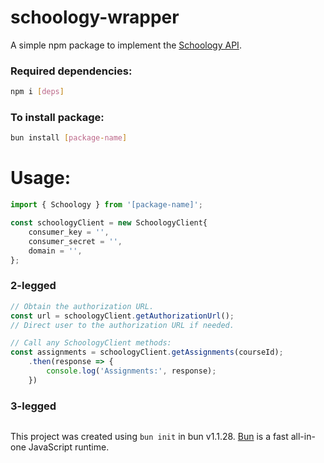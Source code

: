 # schoology-wrapper

A simple npm package to implement the [Schoology API](https://developers.schoology.com/api/).

### Required dependencies:
```bash
npm i [deps]
```

### To install package:

```bash
bun install [package-name]
```

# Usage:
```javascript
import { Schoology } from '[package-name]';

const schoologyClient = new SchoologyClient{
    consumer_key = '',
    consumer_secret = '',
    domain = '',
};
```
### 2-legged
```javascript
// Obtain the authorization URL.
const url = schoologyClient.getAuthorizationUrl();
// Direct user to the authorization URL if needed.

// Call any SchoologyClient methods:
const assignments = schoologyClient.getAssignments(courseId);
    .then(response => {
        console.log('Assignments:', response);
    })
```

### 3-legged
```javascript

```

This project was created using `bun init` in bun v1.1.28. [Bun](https://bun.sh) is a fast all-in-one JavaScript runtime.
